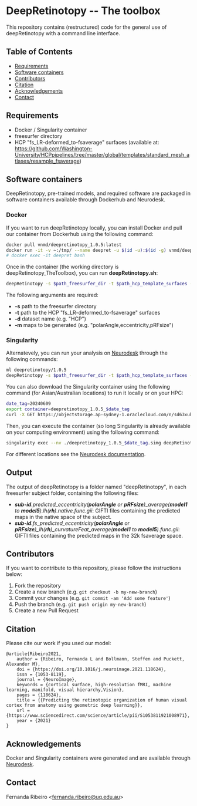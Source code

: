 # DeepRetinotopy -- The toolbox
This repository contains (restructured) code for the general use of deepRetinotopy with a command line interface.

## Table of Contents
* [Requirements](#installation-and-requirements)
* [Software containers](#software-containers)
* [Contributors](#contributors)
* [Citation](#citation)
* [Acknowledgements](#acknowledgements)
* [Contact](#contact)

## Requirements 

- Docker / Singularity container
- freesurfer directory
- HCP "fs_LR-deformed_to-fsaverage" surfaces (available at: https://github.com/Washington-University/HCPpipelines/tree/master/global/templates/standard_mesh_atlases/resample_fsaverage)

## Software containers
DeepRetinotopy, pre-trained models, and required software are packaged in software containers available through Dockerhub and Neurodesk.

### Docker
If you want to run deepRetinotopy locally, you can install Docker and pull our container from Dockerhub using the following command:

```bash
docker pull vnmd/deepretinotopy_1.0.5:latest
docker run -it -v ~:/tmp/ --name deepret -u $(id -u):$(id -g) vnmd/deepretinotopy_1.0.5:latest
# docker exec -it deepret bash
```

Once in the container (the working directory is deepRetinotopy_TheToolbox), you can run **deepRetinotopy.sh**: 
```bash
deepRetinotopy -s $path_freesurfer_dir -t $path_hcp_template_surfaces -d $dataset_name -m $maps
```

The following arguments are required:
- **-s** path to the freesurfer directory
- **-t** path to the HCP "fs_LR-deformed_to-fsaverage" surfaces
- **-d** dataset name (e.g. "HCP")
- **-m** maps to be generated (e.g. "polarAngle,eccentricity,pRFsize")

### Singularity
Alternatevely, you can run your analysis on [Neurodesk]() through the following commands:

```bash
ml deepretinotopy/1.0.5
deepRetinotopy -s $path_freesurfer_dir -t $path_hcp_template_surfaces -d $dataset_name -m $maps
```

You can also download the Singularity container using the following command (for Asian/Australian locations) to run it locally or on your HPC:

```bash
date_tag=20240609
export container=deepretinotopy_1.0.5_$date_tag
curl -X GET https://objectstorage.ap-sydney-1.oraclecloud.com/n/sd63xuke79z3/b/neurodesk/o/${container}.simg -O
```

Then, you can execute the container (so long Singularity is already available on your computing environment) using the following command:

```bash
singularity exec --nv ./deepretinotopy_1.0.5_$date_tag.simg deepRetinotopy -s $path_freesurfer_dir -t $path_hcp_template_surfaces -d $dataset_name -m $maps
```

For different locations see the [Neurodesk documentation](https://www.neurodesk.org/docs/getting-started/neurocontainers/singularity/).

## Output

The output of deepRetinotopy is a folder named "deepRetinotopy", in each freesurfer subject folder, containing the following files:
- ***sub-id**.predicted_eccentricity(**polarAngle** or **pRFsize**)_average(**model1** to **model5**).lh(**rh**).native.func.gii*: GIFTI files containing the predicted maps in the native space of the subject.
- ***sub-id**.fs_predicted_eccentricity(**polarAngle** or **pRFsize**)_lh(**rh**)_curvatureFeat_average(**model1** to **model5**).func.gii*: GIFTI files containing the predicted maps in the 32k fsaverage space.


## Contributors
If you want to contribute to this repository, please follow the instructions below:

1. Fork the repository
2. Create a new branch (e.g. `git checkout -b my-new-branch`)
3. Commit your changes (e.g. `git commit -am 'Add some feature'`)
4. Push the branch (e.g. `git push origin my-new-branch`)
5. Create a new Pull Request

## Citation

Please cite our work if you used our model:

	@article{Ribeiro2021,
		author = {Ribeiro, Fernanda L and Bollmann, Steffen and Puckett, Alexander M},
		doi = {https://doi.org/10.1016/j.neuroimage.2021.118624},
		issn = {1053-8119},
		journal = {NeuroImage},
		keywords = {cortical surface, high-resolution fMRI, machine learning, manifold, visual hierarchy,Vision},
		pages = {118624},
		title = {{Predicting the retinotopic organization of human visual cortex from anatomy using geometric deep learning}},
		url = {https://www.sciencedirect.com/science/article/pii/S1053811921008971},
		year = {2021}
	}

## Acknowledgements

Docker and Singularity containers were generated and are available through [Neurodesk](https://www.neurodesk.org/). 

## Contact
Fernanda Ribeiro <[fernanda.ribeiro@uq.edu.au](fernanda.ribeiro@uq.edu.au)>
